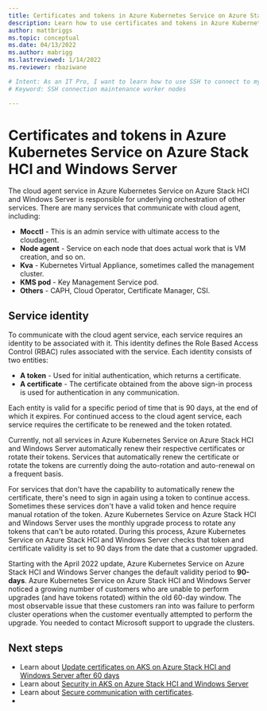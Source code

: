 ```yaml
---
title: Certificates and tokens in Azure Kubernetes Service on Azure Stack HCI and Windows Server 
description: Learn how to use certificates and tokens in Azure Kubernetes Service on Azure Stack HCI and Windows Server 
author: mattbriggs
ms.topic: conceptual
ms.date: 04/13/2022
ms.author: mabrigg 
ms.lastreviewed: 1/14/2022
ms.reviewer: rbaziwane

# Intent: As an IT Pro, I want to learn how to use SSH to connect to my Windows and Linux worker nodes when I need to perform maintenance and troubleshoot issues. 
# Keyword: SSH connection maintenance worker nodes

---
```


# Certificates and tokens in Azure Kubernetes Service on Azure Stack HCI and Windows Server

The cloud agent service in  Azure Kubernetes Service on Azure Stack HCI and Windows Server is responsible for underlying orchestration of other services. There are many services that communicate with cloud agent, including:
 
 - **Mocctl** - This is an admin service with ultimate access to the cloudagent.
 - **Node agent** - Service on each node that does actual work that is VM creation, and so on.
 - **Kva** - Kubernetes Virtual Appliance, sometimes called the management cluster.
 - **KMS pod** - Key Management Service pod.
 - **Others** - CAPH, Cloud Operator, Certificate Manager, CSI.

## Service identity

To communicate with the cloud agent service, each service requires an identity to be associated with it. This identity defines the Role Based Access Control (RBAC) rules associated with the service. Each identity consists of two entities:
 
 - **A token** - Used for initial authentication, which returns a certificate.
 - **A certificate** - The certificate obtained from the above sign-in process is used for authentication in any communication.
 
Each entity is valid for a specific period of time that is 90 days, at the end of which it expires. For continued access to the cloud agent service, each service requires the certificate to be renewed and the token rotated.
 
Currently, not all services in Azure Kubernetes Service on Azure Stack HCI and Windows Server automatically renew their respective certificates or rotate their tokens. Services that automatically renew the certificate or rotate the tokens are currently doing the auto-rotation and auto-renewal on a frequent basis. 
 
For services that don't have the capability to automatically renew the certificate, there's need to sign in again using a token to continue access. Sometimes these services don't have a valid token and hence require manual rotation of the token. Azure Kubernetes Service on Azure Stack HCI and Windows Server uses the monthly upgrade process to rotate any tokens that can't be auto rotated. During this process, Azure Kubernetes Service on Azure Stack HCI and Windows Server checks that token and certificate validity is set to 90 days from the date that a customer upgraded.
 
Starting with the April 2022 update, Azure Kubernetes Service on Azure Stack HCI and Windows Server changes the default validity period to **90-days**. Azure Kubernetes Service on Azure Stack HCI and Windows Server noticed a growing number of customers who are unable to perform upgrades (and have tokens rotated) within the old 60-day window. The most observable issue that these customers ran into was failure to perform cluster operations when the customer eventually attempted to perform the upgrade. You needed to contact Microsoft support to upgrade the clusters.

## Next steps

- Learn about [Update certificates on AKS on Azure Stack HCI and Windows Server after 60 days](certificates-update-after-sixty-days.md)
- Learn about [Security in AKS on Azure Stack HCI and Windows Server](concepts-security.md)
- Learn about [Secure communication with certificates](secure-communication.md).
- 